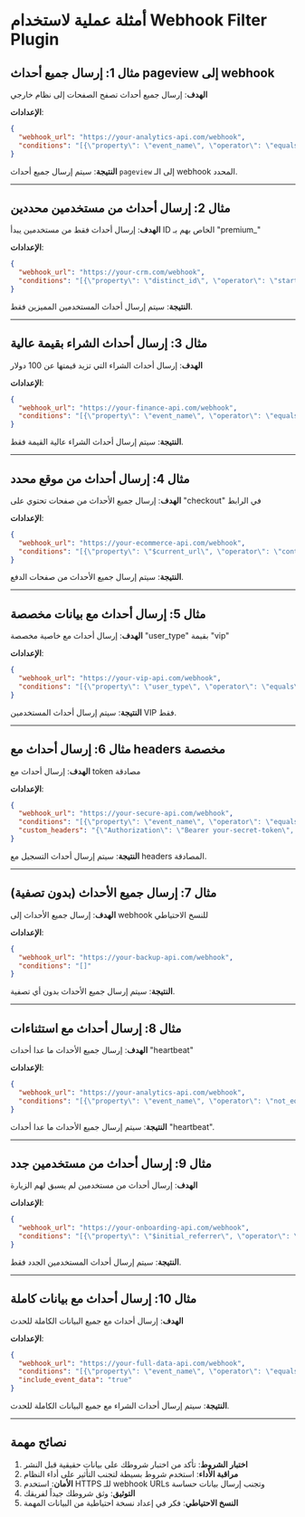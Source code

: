 # أمثلة عملية لاستخدام Webhook Filter Plugin

## مثال 1: إرسال جميع أحداث pageview إلى webhook

**الهدف**: إرسال جميع أحداث تصفح الصفحات إلى نظام خارجي

**الإعدادات**:
```json
{
  "webhook_url": "https://your-analytics-api.com/webhook",
  "conditions": "[{\"property\": \"event_name\", \"operator\": \"equals\", \"value\": \"pageview\"}]"
}
```

**النتيجة**: سيتم إرسال جميع أحداث `pageview` إلى الـ webhook المحدد.

---

## مثال 2: إرسال أحداث من مستخدمين محددين

**الهدف**: إرسال أحداث فقط من مستخدمين يبدأ ID الخاص بهم بـ "premium_"

**الإعدادات**:
```json
{
  "webhook_url": "https://your-crm.com/webhook",
  "conditions": "[{\"property\": \"distinct_id\", \"operator\": \"starts_with\", \"value\": \"premium_\"}]"
}
```

**النتيجة**: سيتم إرسال أحداث المستخدمين المميزين فقط.

---

## مثال 3: إرسال أحداث الشراء بقيمة عالية

**الهدف**: إرسال أحداث الشراء التي تزيد قيمتها عن 100 دولار

**الإعدادات**:
```json
{
  "webhook_url": "https://your-finance-api.com/webhook",
  "conditions": "[{\"property\": \"event_name\", \"operator\": \"equals\", \"value\": \"purchase\"}, {\"property\": \"$value\", \"operator\": \"greater_than\", \"value\": 100}]"
}
```

**النتيجة**: سيتم إرسال أحداث الشراء عالية القيمة فقط.

---

## مثال 4: إرسال أحداث من موقع محدد

**الهدف**: إرسال جميع الأحداث من صفحات تحتوي على "checkout" في الرابط

**الإعدادات**:
```json
{
  "webhook_url": "https://your-ecommerce-api.com/webhook",
  "conditions": "[{\"property\": \"$current_url\", \"operator\": \"contains\", \"value\": \"checkout\"}]"
}
```

**النتيجة**: سيتم إرسال جميع الأحداث من صفحات الدفع.

---

## مثال 5: إرسال أحداث مع بيانات مخصصة

**الهدف**: إرسال أحداث مع خاصية مخصصة "user_type" بقيمة "vip"

**الإعدادات**:
```json
{
  "webhook_url": "https://your-vip-api.com/webhook",
  "conditions": "[{\"property\": \"user_type\", \"operator\": \"equals\", \"value\": \"vip\"}]"
}
```

**النتيجة**: سيتم إرسال أحداث المستخدمين VIP فقط.

---

## مثال 6: إرسال أحداث مع headers مخصصة

**الهدف**: إرسال أحداث مع token مصادقة

**الإعدادات**:
```json
{
  "webhook_url": "https://your-secure-api.com/webhook",
  "conditions": "[{\"property\": \"event_name\", \"operator\": \"equals\", \"value\": \"signup\"}]",
  "custom_headers": "{\"Authorization\": \"Bearer your-secret-token\", \"X-API-Version\": \"v2\"}"
}
```

**النتيجة**: سيتم إرسال أحداث التسجيل مع headers المصادقة.

---

## مثال 7: إرسال جميع الأحداث (بدون تصفية)

**الهدف**: إرسال جميع الأحداث إلى webhook للنسخ الاحتياطي

**الإعدادات**:
```json
{
  "webhook_url": "https://your-backup-api.com/webhook",
  "conditions": "[]"
}
```

**النتيجة**: سيتم إرسال جميع الأحداث بدون أي تصفية.

---

## مثال 8: إرسال أحداث مع استثناءات

**الهدف**: إرسال جميع الأحداث ما عدا أحداث "heartbeat"

**الإعدادات**:
```json
{
  "webhook_url": "https://your-analytics-api.com/webhook",
  "conditions": "[{\"property\": \"event_name\", \"operator\": \"not_equals\", \"value\": \"heartbeat\"}]"
}
```

**النتيجة**: سيتم إرسال جميع الأحداث ما عدا أحداث "heartbeat".

---

## مثال 9: إرسال أحداث من مستخدمين جدد

**الهدف**: إرسال أحداث من مستخدمين لم يسبق لهم الزيارة

**الإعدادات**:
```json
{
  "webhook_url": "https://your-onboarding-api.com/webhook",
  "conditions": "[{\"property\": \"$initial_referrer\", \"operator\": \"is_set\", \"value\": null}]"
}
```

**النتيجة**: سيتم إرسال أحداث المستخدمين الجدد فقط.

---

## مثال 10: إرسال أحداث مع بيانات كاملة

**الهدف**: إرسال أحداث مع جميع البيانات الكاملة للحدث

**الإعدادات**:
```json
{
  "webhook_url": "https://your-full-data-api.com/webhook",
  "conditions": "[{\"property\": \"event_name\", \"operator\": \"equals\", \"value\": \"purchase\"}]",
  "include_event_data": "true"
}
```

**النتيجة**: سيتم إرسال أحداث الشراء مع جميع البيانات الكاملة للحدث.

---

## نصائح مهمة

1. **اختبار الشروط**: تأكد من اختبار شروطك على بيانات حقيقية قبل النشر
2. **مراقبة الأداء**: استخدم شروط بسيطة لتجنب التأثير على أداء النظام
3. **الأمان**: استخدم HTTPS للـ webhook URLs وتجنب إرسال بيانات حساسة
4. **التوثيق**: وثق شروطك جيداً لفريقك
5. **النسخ الاحتياطي**: فكر في إعداد نسخة احتياطية من البيانات المهمة 